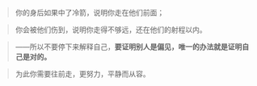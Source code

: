 >你的身后如果中了冷箭，说明你走在他们前面；

>你会被他们伤到，说明你走得不够远，还在他们的射程以内。

>——所以不要停下来解释自己，**要证明别人是偏见，唯一的办法就是证明自己是对的。** 

>为此你需要往前走，更努力，平静而从容。

